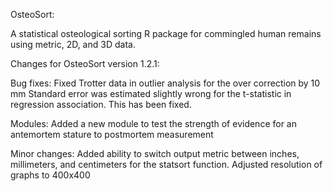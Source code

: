 OsteoSort:

A statistical osteological sorting R package for commingled human remains using metric, 2D, and 3D data.

Changes for OsteoSort version 1.2.1:

Bug fixes:
Fixed Trotter data in outlier analysis for the over correction by 10 mm
Standard error was estimated slightly wrong for the t-statistic in regression association. This has been fixed.

Modules:
Added a new module to test the strength of evidence for an antemortem stature to postmortem measurement

Minor changes:
Added ability to switch output metric between inches, millimeters, and centimeters for the statsort function.
Adjusted resolution of graphs to 400x400
